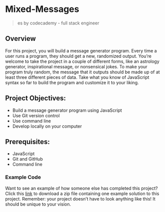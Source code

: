 # Mixed-Messages
> es by codecademy - full stack engineer

## Overview

For this project, you will build a message generator program. Every time a user runs a program, they should get a new, randomized output. You’re welcome to take the project in a couple of different forms, like an astrology generator, inspirational message, or nonsensical jokes. To make your program truly random, the message that it outputs should be made up of at least three different pieces of data. Take what you know of JavaScript syntax so far to build the program and customize it to your liking.

## Project Objectives:
- Build a message generator program using JavaScript
- Use Git version control
- Use command line
- Develop locally on your computer
## Prerequisites:
- JavaScript
- Git and GitHub
- Command line

### Example Code
Want to see an example of how someone else has completed this project? Click this [link](https://static-assets.codecademy.com/Paths/full-stack-career-path/portfolio-projects/mixed-messages/script.js.zip?_gl=1*1qznaia*_ga*Nzg5Njg1MzM0Ny4xNjY5MDE5Njc0*_ga_3LRZM6TM9L*MTY2OTgzNjAwMS4zNS4xLjE2Njk4NDI2MjAuMC4wLjA.) to download a zip file containing one example solution to this project. Remember: your project doesn’t have to look anything like this! It should be unique to your vision.

